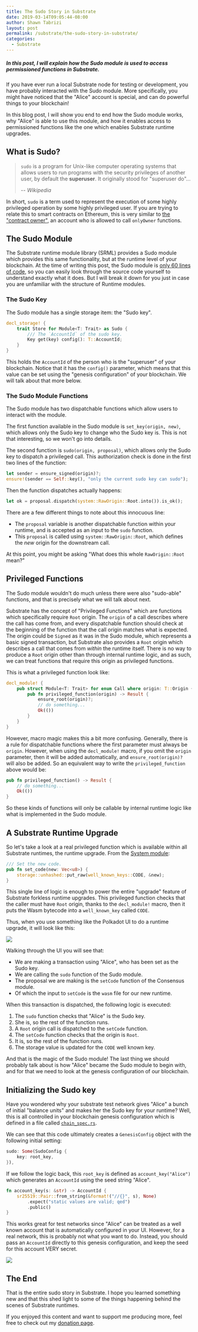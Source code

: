 ```yaml
---
title: The Sudo Story in Substrate
date: 2019-03-14T09:05:44-08:00
author: Shawn Tabrizi
layout: post
permalink: /substrate/the-sudo-story-in-substrate/
categories:
  - Substrate
---
```


##### In this post, I will explain how the Sudo module is used to access permissioned functions in Substrate.

If you have ever run a local Substrate node for testing or development, you have probably interacted with the Sudo module. More specifically, you might have noticed that the "Alice" account is special, and can do powerful things to your blockchain!

In this blog post, I will show you end to end how the Sudo module works, why "Alice" is able to use this module, and how it enables access to permissioned functions like the one which enables Substrate runtime upgrades.

## What is Sudo?

> `sudo` is a program for Unix-like computer operating systems that allows users to run programs with the security privileges of another user, by default the **superuser**. It originally stood for "superuser do"...
>
> -- <cite>Wikipedia</cite>

In short, `sudo` is a term used to represent the execution of some highly privileged operation by some highly privileged user. If you are trying to relate this to smart contracts on Ethereum, this is very similar to [the "contract owner"](https://github.com/OpenZeppelin/openzeppelin-solidity/blob/master/contracts/ownership/Ownable.sol), an account who is allowed to call `onlyOwner` functions.

## The Sudo Module

The Substrate runtime module library (SRML) provides a Sudo module which provides this same functionality, but at the runtime level of your blockchain. At the time of writing this post, the Sudo module is [only 60 lines of code](https://github.com/paritytech/substrate/blob/v1.0/srml/sudo/src/lib.rs), so you can easily look through the source code yourself to understand exactly what it does. But I will break it down for you just in case you are unfamiliar with the structure of Runtime modules.

### The Sudo Key

The Sudo module has a single storage item: the "Sudo key".

```rust
decl_storage! {
	trait Store for Module<T: Trait> as Sudo {
		/// The `AccountId` of the sudo key.
		Key get(key) config(): T::AccountId;
	}
}
```

This holds the `AccountId` of the person who is the "superuser" of your blockchain. Notice that it has the `config()` parameter, which means that this value can be set using the "genesis configuration" of your blockchain. We will talk about that more below.

### The Sudo Module Functions

The Sudo module has two dispatchable functions which allow users to interact with the module.

The first function available in the Sudo module is `set_key(origin, new)`, which allows only the Sudo key to change who the Sudo key is. This is not that interesting, so we won't go into details. 

The second function is `sudo(origin, proposal)`, which allows only the Sudo key to dispatch a privileged call. This authorization check is done in the first two lines of the function:

```rust
let sender = ensure_signed(origin)?;
ensure!(sender == Self::key(), "only the current sudo key can sudo");
```

Then the function dispatches actually happens:

```rust
let ok = proposal.dispatch(system::RawOrigin::Root.into()).is_ok();
```

There are a few different things to note about this innocuous line:

* The `proposal` variable is another dispatchable function within your runtime, and is accepted as an input to the `sudo` function.
* This `proposal` is called using `system::RawOrigin::Root`, which defines the _new_ origin for the downstream call.

At this point, you might be asking "What does this whole `RawOrigin::Root` mean?"

## Privileged Functions

The Sudo module wouldn't do much unless there were also "sudo-able" functions, and that is precisely what we will talk about next.

Substrate has the concept of "Privileged Functions" which are functions which specifically require `Root` origin. The `origin` of a call describes where the call has come from, and every dispatchable function should check at the beginning of the function that the call origin matches what is expected. The origin could be `Signed` as it was in the Sudo module, which represents a basic signed transaction, but Substrate also provides a `Root` origin which describes a call that comes from _within_ the runtime itself. There is no way to produce a `Root` origin other than through internal runtime logic, and as such, we can treat functions that require this origin as privileged functions.

This is what a privileged function look like:

```rust
decl_module! {
    pub struct Module<T: Trait> for enum Call where origin: T::Origin {
        pub fn privileged_function(origin) -> Result {
            ensure_root(origin)?;
            // do something...
            Ok(())
        }
    }
}
```

However, macro magic makes this a bit more confusing. Generally, there is a rule for dispatchable functions where the first parameter must always be `origin`. However, when using the `decl_module!` macro, if you omit the `origin` parameter, then it will be added automatically, and `ensure_root(origin)?` will also be added. So an equivalent way to write the `privileged_function` above would be:

```rust
pub fn privileged_function() -> Result {
    // do something...
    Ok(())
}
```

So these kinds of functions will only be callable by internal runtime logic like what is implemented in the Sudo module.

## A Substrate Runtime Upgrade

So let's take a look at a real privileged function which is available within all Substrate runtimes, the runtime upgrade. From the [System module](https://github.com/paritytech/substrate/blob/v1.0/srml/system/src/lib.rs):

```rust
/// Set the new code.
pub fn set_code(new: Vec<u8>) {
    storage::unhashed::put_raw(well_known_keys::CODE, &new);
}
```

This single line of logic is enough to power the entire "upgrade" feature of Substrate forkless runtime upgrades. This privileged function checks that the caller must have `Root` origin, thanks to the `decl_module!` macro, then it puts the Wasm bytecode into a `well_known_key` called `CODE`.

Thus, when you use something like the Polkadot UI to do a runtime upgrade, it will look like this:

![](/assets/images/img_5ccc8f228649c.png)

Walking through the UI you will see that:

* We are making a transaction using "Alice", who has been set as the Sudo key.
* We are calling the `sudo` function of the Sudo module.
* The proposal we are making is the `setCode` function of the Consensus module.
* Of which the input to `setCode` is the `wasm` file for our new runtime.

When this transaction is dispatched, the following logic is executed:

1. The `sudo` function checks that "Alice" is the Sudo key.
2. She is, so the rest of the function runs.
3. A `Root` origin call is dispatched to the `setCode` function.
4. The `setCode` function checks that the origin is `Root`.
5. It is, so the rest of the function runs.
6. The storage value is updated for the `CODE` well known key.

And that is the magic of the Sudo module! The last thing we should probably talk about is how "Alice" became the Sudo module to begin with, and for that we need to look at the genesis configuration of our blockchain.

## Initializing the Sudo key

Have you wondered why your substrate test network gives "Alice" a bunch of initial "balance units" and makes her the Sudo key for your runtime? Well, this is all controlled in your blockchain genesis configuration which is defined in a file called [`chain_spec.rs`](https://github.com/paritytech/substrate/blob/master/node-template/src/chain_spec.rs).

We can see that this code ultimately creates a `GenesisConfig` object with the following initial setting:

```rust
sudo: Some(SudoConfig {
    key: root_key,
}),
```

If we follow the logic back, this `root_key` is defined as `account_key("Alice")` which generates an `AccountId` using the seed string "Alice".

```rust
fn account_key(s: &str) -> AccountId {
    sr25519::Pair::from_string(&format!("//{}", s), None)
        .expect("static values are valid; qed")
        .public()
}
```

This works great for test networks since "Alice" can be treated as a well known account that is automatically configured in your UI. However, for a real network, this is probably not what you want to do. Instead, you should pass an `AccountId` directly to this genesis configuration, and keep the seed for this account VERY secret.

![](/assets/images/img_5ccc92f09f522.png)

## The End

That is the entire sudo story in Substrate. I hope you learned something new and that this shed light to some of the things happening behind the scenes of Substrate runtimes.

If you enjoyed this content and want to support me producing more, feel free to check out my [donation page](https://shawntabrizi.com/donate/).

